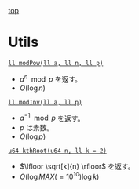 [top](../README.md)

# Utils

[`ll modPow(ll a, ll n, ll p)`](./modcal.hpp)
- $a^n \mod p$ を返す。
- $O(\log n)$

[`ll modInv(ll a, ll p)`](./modcal.hpp)
- $a^{-1} \mod p$ を返す。
- $p$ は素数。
- $O(\log p)$

[`u64 kthRoot(u64 n, ll k = 2)`](./kth_root.hpp)
- $\lfloor \sqrt[k]{n} \rfloor$ を返す。
- $O(\log MAX(=10^{10}) \log k)$
